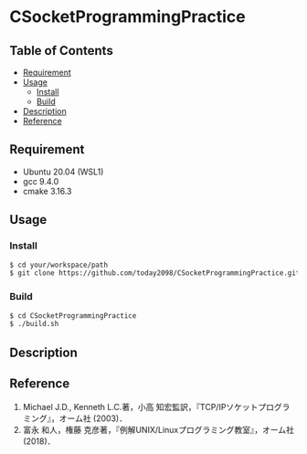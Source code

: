 # CSocketProgrammingPractice

## Table of Contents

- [Requirement](#requirement)
- [Usage](#usage)
   - [Install](#install)
   - [Build](#build)
- [Description](#description)
- [Reference](#reference)



<a id="requirement"></a>
## Requirement

- Ubuntu 20.04 (WSL1)
- gcc 9.4.0
- cmake 3.16.3



<a id="usage"></a>
## Usage

<a id="install"></a>
### Install

```bash
$ cd your/workspace/path
$ git clone https://github.com/today2098/CSocketProgrammingPractice.git
```



<a id="build"></a>
### Build

```bash
$ cd CSocketProgrammingPractice
$ ./build.sh
```



<a id="description"></a>
## Description



<a id="reference"></a>
## Reference

1. Michael J.D., Kenneth L.C.著，小高 知宏監訳，『TCP/IPソケットプログラミング』，オーム社 (2003)．
1. 富永 和人，権藤 克彦著，『例解UNIX/Linuxプログラミング教室』，オーム社(2018)．
